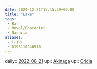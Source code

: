 ```yaml
---
date: 2024-12-21T15:15:59+09:00
title: "Lake"
tags:
 - Bar
 - Novel/Character
 - Nacaria
aliases:
 - レイク
 - 0193110246510
---
```


daily:: [2022-08-21](Daily_Note/2022-08-21.md)
up:: [Akinaga](Akinaga.md)
up:: [Cricia](Cricia.md)


